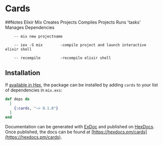 # Cards

##Notes
    Elixir
        Mix
            Creates Projects
            Compiles Projects
            Runs 'tasks'
            Manages Dependencies

        -- mix new projectname

        -- iex -S mix        -compile project and launch interactive elixir shell

        -- recompile         -recompile elixir shell

## Installation

If [available in Hex](https://hex.pm/docs/publish), the package can be installed
by adding `cards` to your list of dependencies in `mix.exs`:

```elixir
def deps do
  [
    {:cards, "~> 0.1.0"}
  ]
end
```

Documentation can be generated with [ExDoc](https://github.com/elixir-lang/ex_doc)
and published on [HexDocs](https://hexdocs.pm). Once published, the docs can
be found at [https://hexdocs.pm/cards](https://hexdocs.pm/cards).

